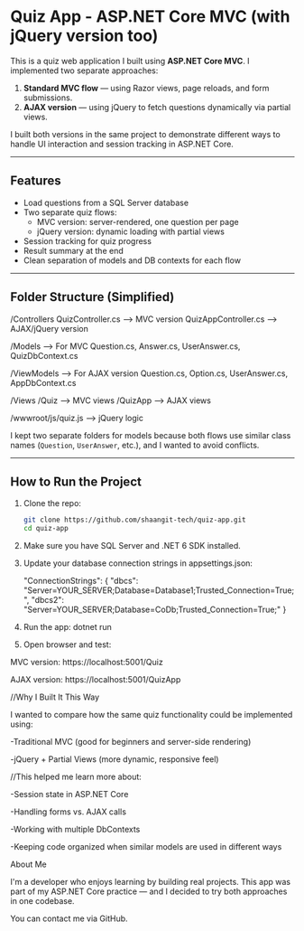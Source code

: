 # Quiz App - ASP.NET Core MVC (with jQuery version too)

This is a quiz web application I built using **ASP.NET Core MVC**. I implemented two separate approaches:

1. **Standard MVC flow** — using Razor views, page reloads, and form submissions.
2. **AJAX version** — using jQuery to fetch questions dynamically via partial views.

I built both versions in the same project to demonstrate different ways to handle UI interaction and session tracking in ASP.NET Core.

---

## Features

- Load questions from a SQL Server database
- Two separate quiz flows:
  - MVC version: server-rendered, one question per page
  - jQuery version: dynamic loading with partial views
- Session tracking for quiz progress
- Result summary at the end
- Clean separation of models and DB contexts for each flow

---

## Folder Structure (Simplified)

/Controllers
QuizController.cs --> MVC version
QuizAppController.cs --> AJAX/jQuery version

/Models --> For MVC
Question.cs, Answer.cs, UserAnswer.cs, QuizDbContext.cs

/ViewModels --> For AJAX version
Question.cs, Option.cs, UserAnswer.cs, AppDbContext.cs

/Views
/Quiz --> MVC views
/QuizApp --> AJAX views

/wwwroot/js/quiz.js --> jQuery logic


I kept two separate folders for models because both flows use similar class names (`Question`, `UserAnswer`, etc.), and I wanted to avoid conflicts.

---

## How to Run the Project

1. Clone the repo:
   ```bash
   git clone https://github.com/shaangit-tech/quiz-app.git
   cd quiz-app

2. Make sure you have SQL Server and .NET 6 SDK installed.

3. Update your database connection strings in appsettings.json:

   "ConnectionStrings": {
  "dbcs": "Server=YOUR_SERVER;Database=Database1;Trusted_Connection=True;",
  "dbcs2": "Server=YOUR_SERVER;Database=CoDb;Trusted_Connection=True;"
}

4. Run the app:
dotnet run

5. Open browser and test:

MVC version: https://localhost:5001/Quiz

AJAX version: https://localhost:5001/QuizApp


//Why I Built It This Way

I wanted to compare how the same quiz functionality could be implemented using:

-Traditional MVC (good for beginners and server-side rendering)

-jQuery + Partial Views (more dynamic, responsive feel)

//This helped me learn more about:

-Session state in ASP.NET Core

-Handling forms vs. AJAX calls

-Working with multiple DbContexts

-Keeping code organized when similar models are used in different ways


About Me

I'm a developer who enjoys learning by building real projects.
This app was part of my ASP.NET Core practice — and I decided to try both approaches in one codebase.

You can contact me via GitHub.
